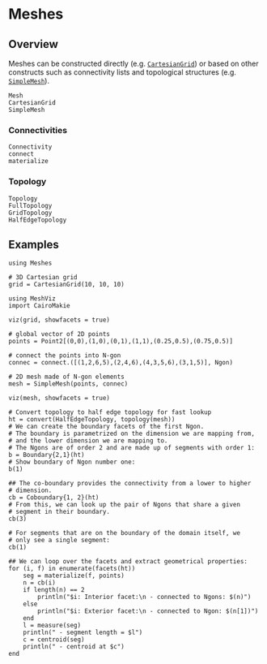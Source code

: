 # Meshes

## Overview

Meshes can be constructed directly (e.g. [`CartesianGrid`](@ref)) or based on other
constructs such as connectivity lists and topological structures (e.g. [`SimpleMesh`](@ref)).

```@docs
Mesh
CartesianGrid
SimpleMesh
```

### Connectivities

```@docs
Connectivity
connect
materialize
```

### Topology

```@docs
Topology
FullTopology
GridTopology
HalfEdgeTopology
```

## Examples

```@example meshes
using Meshes

# 3D Cartesian grid
grid = CartesianGrid(10, 10, 10)
```

```@example meshes
using MeshViz
import CairoMakie

viz(grid, showfacets = true)
```

```@example meshes
# global vector of 2D points
points = Point2[(0,0),(1,0),(0,1),(1,1),(0.25,0.5),(0.75,0.5)]

# connect the points into N-gon
connec = connect.([(1,2,6,5),(2,4,6),(4,3,5,6),(3,1,5)], Ngon)
```

```@example meshes
# 2D mesh made of N-gon elements
mesh = SimpleMesh(points, connec)
```

```@example meshes
viz(mesh, showfacets = true)
```

```@example meshes
# Convert topology to half edge topology for fast lookup
ht = convert(HalfEdgeTopology, topology(mesh))
# We can create the boundary facets of the first Ngon.
# The boundary is parametrized on the dimension we are mapping from,
# and the lower dimension we are mapping to.
# The Ngons are of order 2 and are made up of segments with order 1:
b = Boundary{2,1}(ht)
# Show boundary of Ngon number one:
b(1)
```

```@example meshes
## The co-boundary provides the connectivity from a lower to higher
# dimension.
cb = Coboundary{1, 2}(ht)
# From this, we can look up the pair of Ngons that share a given 
# segment in their boundary.
cb(3)
```

```@example meshes
# For segments that are on the boundary of the domain itself, we
# only see a single segment:
cb(1)
```

```@example meshes
## We can loop over the facets and extract geometrical properties:
for (i, f) in enumerate(facets(ht))
    seg = materialize(f, points)
    n = cb(i)
    if length(n) == 2
        println("$i: Interior facet:\n - connected to Ngons: $(n)")
    else
        println("$i: Exterior facet:\n - connected to Ngon: $(n[1])")
    end
    l = measure(seg)
    println(" - segment length = $l")
    c = centroid(seg)
    println(" - centroid at $c")
end
```
